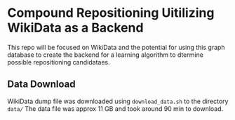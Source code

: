 # Compound Repositioning Uitilizing WikiData as a Backend

This repo will be focused on WikiData and the potential for using this graph
database to create the backend for a learning algorithm to dtermine possible
repositioning candidataes.

## Data Download

WikiData dump file was downloaded using `download_data.sh` to the directory `data/`
The data file was approx 11 GB and took around 90 min to download.
